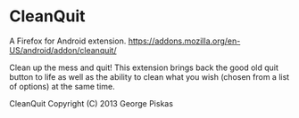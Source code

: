 CleanQuit
=========

A Firefox for Android extension. 
https://addons.mozilla.org/en-US/android/addon/cleanquit/

Clean up the mess and quit! This extension brings back the good old quit button to life as well as the ability to clean what you wish (chosen from a list of options) at the same time.

CleanQuit
Copyright (C) 2013  George Piskas
